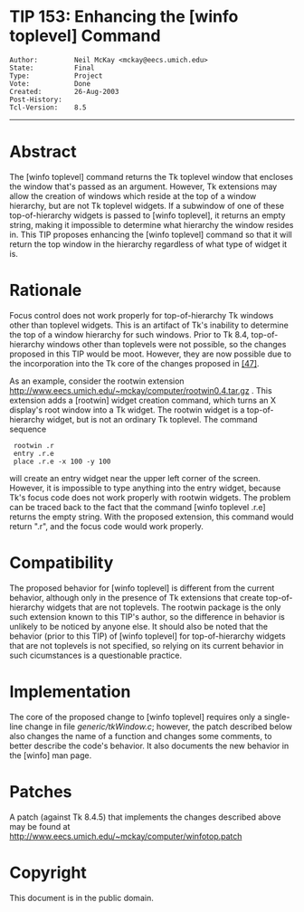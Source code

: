 # TIP 153: Enhancing the [winfo toplevel] Command
	Author:         Neil McKay <mckay@eecs.umich.edu>
	State:          Final
	Type:           Project
	Vote:           Done
	Created:        26-Aug-2003
	Post-History:   
	Tcl-Version:    8.5
-----

# Abstract

The [winfo toplevel] command returns the Tk toplevel window that
encloses the window that's passed as an argument.  However, Tk
extensions may allow the creation of windows which reside at the top
of a window hierarchy, but are not Tk toplevel widgets.  If a
subwindow of one of these top-of-hierarchy widgets is passed to
[winfo toplevel], it returns an empty string, making it impossible
to determine what hierarchy the window resides in.  This TIP proposes
enhancing the [winfo toplevel] command so that it will return the top
window in the hierarchy regardless of what type of widget it is.

# Rationale

Focus control does not work properly for top-of-hierarchy Tk windows
other than toplevel widgets.  This is an artifact of Tk's inability to
determine the top of a window hierarchy for such windows.  Prior to Tk
8.4, top-of-hierarchy windows other than toplevels were not possible,
so the changes proposed in this TIP would be moot.  However, they are
now possible due to the incorporation into the Tk core of the changes
proposed in [[47]](47.md).

As an example, consider the rootwin extension
<http://www.eecs.umich.edu/~mckay/computer/rootwin0.4.tar.gz> .
This extension adds a [rootwin] widget creation command,
which turns an X display's root window into a Tk widget. The rootwin
widget is a top-of-hierarchy widget, but is not an ordinary Tk toplevel.
The command sequence

	 rootwin .r
	 entry .r.e
	 place .r.e -x 100 -y 100

will create an entry widget near the upper left corner of the screen.
However, it is impossible to type anything into the entry widget,
because Tk's focus code does not work properly with rootwin widgets.
The problem can be traced back to the fact that the command
[winfo toplevel .r.e] returns the empty string. With the proposed
extension, this command would return ".r", and the focus code
would work properly.

# Compatibility

The proposed behavior for [winfo toplevel] is different from the
current behavior, although only in the presence of Tk extensions
that create top-of-hierarchy widgets that are not toplevels.
The rootwin package is the only such extension known to this TIP's
author, so the difference in behavior is unlikely to be noticed
by anyone else. It should also be noted that the behavior
\(prior to this TIP\) of [winfo toplevel] for
top-of-hierarchy widgets that are not toplevels is not specified,
so relying on its current behavior in such cicumstances is
a questionable practice.

# Implementation

The core of the proposed change to [winfo toplevel] requires
only a single-line change in file _generic/tkWindow.c_; however, the patch
described below also changes the name of a function and changes
some comments, to better describe the code's behavior. It also
documents the new behavior in the [winfo] man page.

# Patches

A patch \(against Tk 8.4.5\) that implements the changes described above
may be found at
<http://www.eecs.umich.edu/~mckay/computer/winfotop.patch>

# Copyright

This document is in the public domain.

